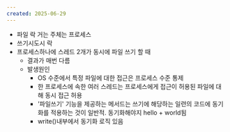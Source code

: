 ```yaml
---
created: 2025-06-29
---
```

- 파일 락 거는 주체는 프로세스
- 쓰기시도시 락
- 프로세스하나에 스레드 2개가 동시에 파일 쓰기 할 때
	- 결과가 매번 다름
	- 발생원인
		- OS 수준에서 특정 파일에 대한 접근은 프로세스 수준 통제
		- 한 프로세스에 속한 여러 스레드는 프로세스에게 접근이 허용된 파일에 대해 동시 접근 허용
		- '파일쓰기' 기능을 제공하는 메서드는 쓰기에 해당하는 일련의 코드에 동기화를 적용하는 것이 일반적. 동기화해야지 hello + world됨
		- write()내부에서 동기화 로직 있음